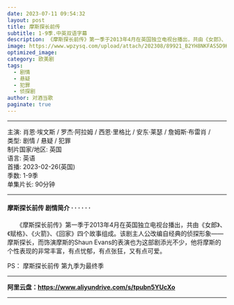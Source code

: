 ```yaml
---
date: 2023-07-11 09:54:32
layout: post
title: 摩斯探长前传
subtitle: 1-9季.中英双语字幕
description: 《摩斯探长前传》第一季于2013年4月在英国独立电视台播出，共由《女郎》、《赋格》、《火箭》、《回家》四个故事组成...
image: https://www.wpzysq.com/upload/attach/202308/89921_B2YH8NKFAS5D9KT._webp
optimized_image: 
category: 欧美剧
tags:
  - 剧情
  - 悬疑
  - 犯罪  
  - 侦探剧
author: 对酒当歌
paginate: true
---
```


---

主演: 肖恩·埃文斯 / 罗杰·阿拉姆 / 西恩·里格比 / 安东·莱瑟 / 詹姆斯·布雷肖 /  
类型: 剧情 / 悬疑 / 犯罪  
制片国家/地区: 英国  
语言: 英语  
首播: 2023-02-26(英国)  
季数: 1-9季  
单集片长: 90分钟  

---

#### 摩斯探长前传 剧情简介 · · · · · ·

　　《摩斯探长前传》第一季于2013年4月在英国独立电视台播出，共由《女郎》、《赋格》、《火箭》、《回家》四个故事组成。该剧主人公改编自经典的侦探形象——摩斯探长，而饰演摩斯的Shaun Evans的表演也为这部剧添光不少，他将摩斯的个性表现的非常丰富，有点忧郁，有点张狂，又有点可爱。

PS：
摩斯探长前传 第九季为最终季

---

**阿里云盘：<https://www.aliyundrive.com/s/tpubn5YUcXo>**

---

